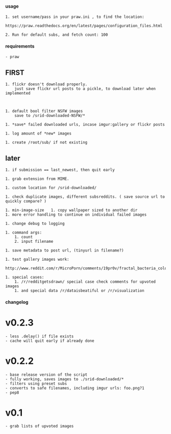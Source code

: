 #### usage ####

	1. set username/pass in your praw.ini , to find the location:
		https://praw.readthedocs.org/en/latest/pages/configuration_files.html

	2. Run for default subs, and fetch count: 100

#### requirements ####

	- praw

## FIRST ##




	1. flickr doesn't download properly.
		just save flickr url posts to a pickle, to download later when implemented



	1. default bool filter NSFW images
		save to /srid-downloaded-NSFW/*

	1. *save* failed downloaded urls, incase imgur:gallery or flickr posts

	1. log amount of *new* images

	1. create /root/sub/ if not existing

## later ##


	1. if submission == last_newest, then quit early

	1. grab extension from MIME.

	1. custom location for /srid-downloaded/

	1. check duplicate images, different subsreddits. ( save source url to quickly compare? )

	1. min-image-size 	1. copy wallpaper sized to another dir
	1. more error handling to continue on individual failed images

	1. change debug to logging

	1. command args:
		1. count
		2. input filename

	1. save metadata to post url, (tinyurl in filename?)

	1. test gallery images work:
		http://www.reddit.com/r/MicroPorn/comments/19pr0v/fractal_bacteria_colonies_xpost_from_rbiology/

	1. special cases:
		1. /r/redditgetsdrawn/ special case check comments for upvoted images
		1. and special data /r/dataisbeatiful or /r/visualization

#### changelog ####

# v0.2.3
	- less .delay() if file exists
	- cache will quit early if already done

# v0.2.2
	- base release version of the script
	- fully working, saves images to ./srid-downloaded/*
	- filters using preset subs
	- converts to safe filenames, including imgur urls: foo.png?1
	- pep8

# v0.1

	- grab lists of upvoted images
